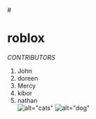 #<h1> **roblox**</h1>
*CONTRIBUTORS*<br />
1. John<br />
2. doreen<br />
3. Mercy<br />
4. kibor<br />
5. nathan<br />
![alt="cats"](https://images-na.ssl-images-amazon.com/images/G/01/img15/pet-products/small-tiles/30423_pets-products_january-site-flip_3-cathealth_short-tile_592x304._CB286975940_.jpg)
![alt="dog"](https://encrypted-tbn0.gstatic.com/images?q=tbn:ANd9GcTBhAsmZ64sIO07Z5vmxlwCDtyaOH11SEBnZYmvtHOX6K2xLT0I3Q)
